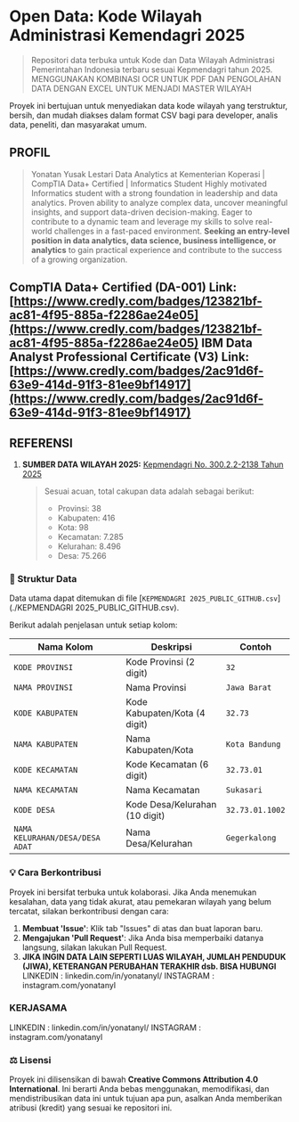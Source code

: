 # Open Data: Kode Wilayah Administrasi Kemendagri 2025

> Repositori data terbuka untuk Kode dan Data Wilayah Administrasi Pemerintahan Indonesia terbaru sesuai Kepmendagri tahun 2025. MENGGUNAKAN KOMBINASI OCR UNTUK PDF DAN PENGOLAHAN DATA DENGAN EXCEL UNTUK MENJADI MASTER WILAYAH

Proyek ini bertujuan untuk menyediakan data kode wilayah yang terstruktur, bersih, dan mudah diakses dalam format CSV bagi para developer, analis data, peneliti, dan masyarakat umum.
## PROFIL
>Yonatan Yusak Lestari
>Data Analytics at Kementerian Koperasi | CompTIA Data+ Certified | Informatics Student
>Highly motivated Informatics student with a strong foundation in leadership and data analytics. Proven ability to analyze complex data, uncover meaningful insights, and support data-driven decision-making. Eager to contribute to a dynamic team and leverage my skills to solve real-world challenges in a fast-paced environment. **Seeking an entry-level position in data analytics, data science, business intelligence, or analytics** to gain practical experience and contribute to the success of a growing organization.

**CompTIA Data+ Certified (DA-001)** Link: [https://www.credly.com/badges/123821bf-ac81-4f95-885a-f2286ae24e05](https://www.credly.com/badges/123821bf-ac81-4f95-885a-f2286ae24e05)
**IBM Data Analyst Professional Certificate (V3)** Link: [https://www.credly.com/badges/2ac91d6f-63e9-414d-91f3-81ee9bf14917](https://www.credly.com/badges/2ac91d6f-63e9-414d-91f3-81ee9bf14917)
---
## REFERENSI
1.  **SUMBER DATA WILAYAH 2025:** [Kepmendagri No. 300.2.2-2138 Tahun 2025](https://bit.ly/KepmendagriNo300-2-2-2138-Tahun2025)
    > Sesuai acuan, total cakupan data adalah sebagai berikut:
    > * Provinsi: 38
    > * Kabupaten: 416
    > * Kota: 98
    > * Kecamatan: 7.285
    > * Kelurahan: 8.496
    > * Desa: 75.266

### 📂 Struktur Data

Data utama dapat ditemukan di file [`KEPMENDAGRI 2025_PUBLIC_GITHUB.csv`](./KEPMENDAGRI 2025_PUBLIC_GITHUB.csv).

Berikut adalah penjelasan untuk setiap kolom:

| Nama Kolom                      | Deskripsi                               | Contoh          |
|---------------------------------|-----------------------------------------|-----------------|
| `KODE PROVINSI`                 | Kode Provinsi (2 digit)                 | `32`            |
| `NAMA PROVINSI`                 | Nama Provinsi                           | `Jawa Barat`    |
| `KODE KABUPATEN`                | Kode Kabupaten/Kota (4 digit)           | `32.73`         |
| `NAMA KABUPATEN`                | Nama Kabupaten/Kota                     | `Kota Bandung`  |
| `KODE KECAMATAN`                | Kode Kecamatan (6 digit)                | `32.73.01`      |
| `NAMA KECAMATAN`                | Nama Kecamatan                          | `Sukasari`      |
| `KODE DESA`                     | Kode Desa/Kelurahan (10 digit)          | `32.73.01.1002` |
| `NAMA KELURAHAN/DESA/DESA ADAT` | Nama Desa/Kelurahan                     | `Gegerkalong`   |


### 💡 Cara Berkontribusi

Proyek ini bersifat terbuka untuk kolaborasi. Jika Anda menemukan kesalahan, data yang tidak akurat, atau pemekaran wilayah yang belum tercatat, silakan berkontribusi dengan cara:

1.  **Membuat 'Issue'**: Klik tab "Issues" di atas dan buat laporan baru.
2.  **Mengajukan 'Pull Request'**: Jika Anda bisa memperbaiki datanya langsung, silakan lakukan Pull Request.
3.  **JIKA INGIN DATA LAIN SEPERTI LUAS WILAYAH, JUMLAH PENDUDUK (JIWA), KETERANGAN PERUBAHAN TERAKHIR dsb. BISA HUBUNGI**
LINKEDIN : linkedin.com/in/yonatanyl/ INSTAGRAM : instagram.com/yonatanyl

### KERJASAMA
LINKEDIN : linkedin.com/in/yonatanyl/ INSTAGRAM : instagram.com/yonatanyl

### ⚖️ Lisensi

Proyek ini dilisensikan di bawah **Creative Commons Attribution 4.0 International**. Ini berarti Anda bebas menggunakan, memodifikasi, dan mendistribusikan data ini untuk tujuan apa pun, asalkan Anda memberikan atribusi (kredit) yang sesuai ke repositori ini.
